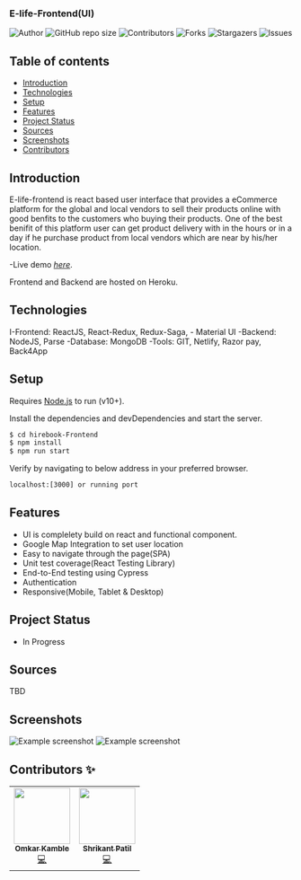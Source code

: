 ### E-life-Frontend(UI)

![Author](https://img.shields.io/badge/author-@n4alphapesto-blue.svg?style=for-the-badge)
![GitHub repo size](https://img.shields.io/github/repo-size/n4alphapesto/hirebook-frontend?style=for-the-badge)
![Contributors](https://img.shields.io/github/contributors/n4alphaPesto/hirebook-frontend.svg?style=for-the-badge)
![Forks](https://img.shields.io/github/forks/n4alphaPesto/hirebook-frontend.svg?style=for-the-badge)
![Stargazers](https://img.shields.io/github/stars/n4alphapesto/hirebook-frontend.svg?style=for-the-badge)
![Issues](https://img.shields.io/github/issues/n4alphapesto/hirebook-frontend.svg?style=for-the-badge)


## Table of contents
* [Introduction](#intro)
* [Technologies](#technologies)
* [Setup](#setup)
* [Features](#features)
* [Project Status](#project-status)
* [Sources](#sources)
* [Screenshots](#screenshots)
* [Contributors](#contributors)

## Introduction
E-life-frontend is react based user interface that provides a eCommerce platform for the global and local vendors to sell their products online with good benfits to the customers who buying their products. One of the best benifit of this platform user can get product delivery with in the hours or in a day if he purchase product from local vendors which are near by his/her location.

-Live demo [_here_](https://elife.netlify.app/).

Frontend and Backend are hosted on Heroku.

## Technologies
  I-Frontend:	 ReactJS, React-Redux, Redux-Saga, - Material UI
  -Backend: 	 NodeJS, Parse
  -Database:   MongoDB
  -Tools:      GIT, Netlify, Razor pay, Back4App


## Setup

Requires [Node.js](https://nodejs.org/) to run (v10+).

Install the dependencies and devDependencies and start the server.

```sh
$ cd hirebook-Frontend
$ npm install
$ npm run start
```

Verify by navigating to below address in your preferred browser.

```sh
localhost:[3000] or running port
```

## Features
  - UI is complelety build on react and functional component.
  - Google Map Integration to set user location 
  - Easy to navigate through the page(SPA)
  - Unit test coverage(React Testing Library)
  - End-to-End testing using Cypress
  - Authentication
  - Responsive(Mobile, Tablet & Desktop)

## Project Status
  - In Progress

## Sources
  TBD

## Screenshots
![Example screenshot](./src/assets/landingPage.png)
![Example screenshot](./src/assets/categoryPage.png)


## Contributors ✨

<table>
  <tr>
    <td align="center"><a href="#"><img src="" width="100px;" alt=""/><br /><sub><b>Omkar Kamble</b></sub></a><br /><a href="" title="Code">💻</a></td>
    <td align="center"><a href="#"><img src="" width="100px;" alt=""/><br /><sub><b>Shrikant Patil</b></sub></a><br /><a href="" title="Code">💻</a></td>
    
  </tr>
</table>
